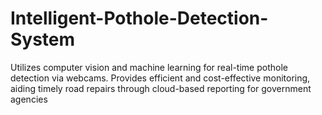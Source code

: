 # Intelligent-Pothole-Detection-System
Utilizes computer vision and machine learning for real-time pothole detection via webcams. Provides efficient and cost-effective monitoring, aiding timely road repairs through cloud-based reporting for government agencies
